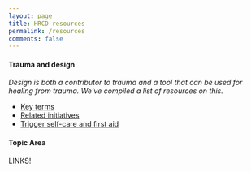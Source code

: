 ```yaml
---
layout: page
title: HRCD resources
permalink: /resources
comments: false
---
```


<div class="row justify-content-between">
<div class="col-md-8 pr-5">

<h4>Trauma and design</h4>
<p><em>Design is both a contributor to trauma and a tool that can be used for healing from trauma. We've  compiled a list of resources on this.</em></p>
<ul>
  <li><a href="https://hrcd.github.io/trauma#terms">Key terms</a></li>
  <li><a href="https://hrcd.github.io/trauma#init">Related initiatives</a></li>
  <li><a href="">Trigger self-care and first aid</a></li>
</ul>

<h4>Topic Area</h4>

<p>LINKS!</p>

</div>

</div>
